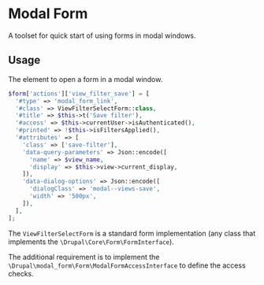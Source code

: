 # Modal Form

A toolset for quick start of using forms in modal windows.

## Usage

The element to open a form in a modal window.

```php
$form['actions']['view_filter_save'] = [
  '#type' => 'modal_form_link',
  '#class' => ViewFilterSelectForm::class,
  '#title' => $this->t('Save filter'),
  '#access' => $this->currentUser->isAuthenticated(),
  '#printed' => !$this->isFiltersApplied(),
  '#attributes' => [
    'class' => ['save-filter'],
    'data-query-parameters' => Json::encode([
      'name' => $view_name,
      'display' => $this->view->current_display,
    ]),
    'data-dialog-options' => Json::encode([
      'dialogClass' => 'modal--views-save',
      'width' => '500px',
    ]),
  ],
];
```

The `ViewFilterSelectForm` is a standard form implementation (any class that implements the `\Drupal\Core\Form\FormInterface`).

The additional requirement is to implement the `\Drupal\modal_form\Form\ModalFormAccessInterface` to define the access checks.
